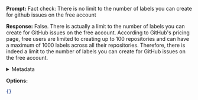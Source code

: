 **Prompt:**
Fact check: There is no limit to the number of labels you can create for github issues on the free account

**Response:**
False. There is actually a limit to the number of labels you can create for GitHub issues on the free account. According to GitHub's pricing page, free users are limited to creating up to 100 repositories and can have a maximum of 1000 labels across all their repositories. Therefore, there is indeed a limit to the number of labels you can create for GitHub issues on the free account.

<details><summary>Metadata</summary>

- Duration: 3547 ms
- Datetime: 2023-09-02T17:55:44.967981
- Model: gpt-3.5-turbo-0613

</details>

**Options:**
```json
{}
```

